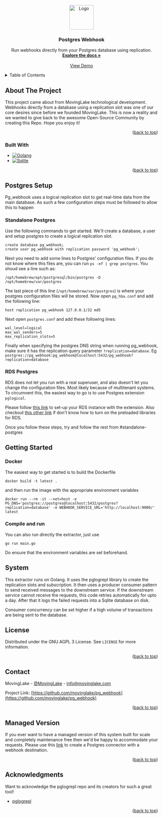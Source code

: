 <!-- Improved compatibility of back to top link: See: https://github.com/othneildrew/Best-README-Template/pull/73 -->
<a name="readme-top"></a>

<!-- PROJECT SHIELDS 
[![Contributors][contributors-shield]][contributors-url]
[![Forks][forks-shield]][forks-url]
[![Stargazers][stars-shield]][stars-url]
[![Issues][issues-shield]][issues-url]
[![LinkedIn][linkedin-shield]][linkedin-url] -->



<!-- PROJECT LOGO -->
<br />
<div align="center">
  <a href="https://movinglake.com/">
    <img src="https://www.movinglake.com/docs/images/movinglakelogo-img.svg" alt="Logo" width="80" height="80">
  </a>

  <h3 align="center">Postgres Webhook</h3>

  <p align="center">
    Run webhooks directly from your Postgres database using replication.
    <br />
    <a href="https://github.com/movinglake/pg_webhook"><strong>Explore the docs »</strong></a>
    <br />
    <br />
    <a href="https://www.loom.com/share/d3459bd391094aed9efa5c05912bd880">View Demo</a>
  </p>
</div>



<!-- TABLE OF CONTENTS -->
<details>
  <summary>Table of Contents</summary>
  <ol>
    <li>
      <a href="#about-the-project">About The Project</a>
      <ul>
        <li><a href="#built-with">Built With</a></li>
      </ul>
    </li>
    <li>
      <a href="#postgres-setup">Postgres Setup</a></li>
      <ul>
        <li><a href="#standalon-postgres">Docker</a></li>
        <li><a href="#rds-postgres">Compile and run</a></li>
      </ul>
    <li>
      <a href="#getting-started">Getting Started</a>
      <ul>
        <li><a href="#docker">Docker</a></li>
        <li><a href="#compile-and-run">Compile and run</a></li>
      </ul>
    </li>
    <li><a href="#system">System</a></li>
    <li><a href="#license">License</a></li>
    <li><a href="#contact">Contact</a></li>
    <li><a href="#managed-version">Managed Version</a></li>
    <li><a href="#acknowledgments">Acknowledgments</a></li>
  </ol>
</details>



<!-- ABOUT THE PROJECT -->
## About The Project

This project came about from MovingLake technological development. Webhooks directly from a database using a replication slot was one of our core desires since before we founded MovingLake. This is now a reality and we wanted to give back to the awesome Open-Source Community by creating this Repo. Hope you enjoy it!

<p align="right">(<a href="#readme-top">back to top</a>)</p>



### Built With

* [![Golang][Go.dev]][Go-url]
* [![Sqlite][Sqlite.db]][Sqlite-url]

<p align="right">(<a href="#readme-top">back to top</a>)</p>

## Postgres Setup

Pg_webhook uses a logical replication slot to get real-time data from the main database. As such a few configuration steps must be followed to allow this to happen

### Standalone Postgres

Use the following commands to get started. We'll create a database, a user and setup postgres to create a logical replication slot.

```
create database pg_webhook;
create user pg_webhook with replication password 'pg_webhook';
```

Next you need to add some lines to Postgres' configuration files. If you do not know where this files are, you can run `ps -ef | grep postgres`. You shoud see a line such as:

```
/opt/homebrew/opt/postgresql/bin/postgres -D /opt/homebrew/var/postgres
```

The last piece of this line (`/opt/homebrew/var/postgres`)  is where your postgres configuration files will be stored. Now open `pg_hba.conf` and add the following line:

```
host replication pg_webhook 127.0.0.1/32 md5
```

Next open `postgres.conf` and add these following lines:

```
wal_level=logical
max_wal_senders=5
max_replication_slots=5
```

Finally when specifying the postgres DNS string when running pg_webhook, make sure it has the replication query parameter `?replication=database`. Eg `postgres://pg_webhook:pg_webhook@localhost:5432/pg_webhook?replication=database`


### RDS Postgres

RDS does not let you run with a real superuser, and also doesn't let you change the configuration files. Most likely because of multitenant systems. To circumvent this, the easiest way to go is to use Postgres extension `pglogical`.

Please follow [this link](https://aws.amazon.com/blogs/database/part-2-upgrade-your-amazon-rds-for-postgresql-database-using-the-pglogical-extension/) to set-up your RDS instance with the extension. Also checkout [this other link](https://aws.amazon.com/premiumsupport/knowledge-center/rds-postgresql-resolve-preload-error/) if don't know how to turn on the preloaded libraries for RDS.

Once you follow these steps, try and follow the rest from #standalone-postgres

<!-- GETTING STARTED -->
## Getting Started


### Docker

The easiest way to get started is to build the Dockerfile 

`docker build -t latest .`

and then run the image with the appropriate environment variables

`docker run --rm -it --net=host -e PG_DNS='postgres://postgres@localhost:5432/postgres?replication=database' -e WEBHOOK_SERVICE_URL='http://localhost:9000/' latest`

### Compile and run

You can also run directly the extractor, just use

`go run main.go`

Do ensure that the environment variables are set beforehand.

## System

This extractor runs on Golang. It uses the pglogrepl library to create the replication slots and subscription. It then uses a producer consumer pattern to send received messages to the downstream service. If the downstream service cannot receive the requests, this code retries automatically for upto a day. After that it logs the failed requests into a Sqlite database on disk.

Consumer concurrency can be set higher if a high volume of transactions are being sent to the database.

<!-- LICENSE -->
## License

Distributed under the GNU AGPL 3 License. See `LICENSE` for more information.

<p align="right">(<a href="#readme-top">back to top</a>)</p>



<!-- CONTACT -->
## Contact

MovingLake - [@MovingLake](https://twitter.com/MovingLake) - info@movinglake.com

Project Link: [https://github.com/movinglake/pg_webhook](https://github.com/movinglake/pg_webhook)

<p align="right">(<a href="#readme-top">back to top</a>)</p>

<!-- MANAGED VERSION -->
## Managed Version

If you ever want to have a managed version of this system built for scale and completely maintenance free then we'd be happy to accommodate your requests. Please use this [link](app.movinglake.com) to create a Postgres connector with a webhook destination.

<p align="right">(<a href="#readme-top">back to top</a>)</p>


<!-- ACKNOWLEDGMENTS -->
## Acknowledgments

Want to acknowledge the pglogrepl repo and its creators for such a great tool!

* [pglogrepl](https://github.com/jackc/pglogrepl)
<p align="right">(<a href="#readme-top">back to top</a>)</p>



<!-- MARKDOWN LINKS & IMAGES -->
<!-- https://www.markdownguide.org/basic-syntax/#reference-style-links -->
[contributors-shield]: https://img.shields.io/github/contributors/othneildrew/Best-README-Template.svg?style=for-the-badge
[contributors-url]: https://github.com/othneildrew/Best-README-Template/graphs/contributors
[forks-shield]: https://img.shields.io/github/forks/othneildrew/Best-README-Template.svg?style=for-the-badge
[forks-url]: https://github.com/othneildrew/Best-README-Template/network/members
[stars-shield]: https://img.shields.io/github/stars/othneildrew/Best-README-Template.svg?style=for-the-badge
[stars-url]: https://github.com/othneildrew/Best-README-Template/stargazers
[issues-shield]: https://img.shields.io/github/issues/othneildrew/Best-README-Template.svg?style=for-the-badge
[issues-url]: https://github.com/othneildrew/Best-README-Template/issues
[linkedin-shield]: https://img.shields.io/badge/-LinkedIn-black.svg?style=for-the-badge&logo=linkedin&colorB=555
[linkedin-url]: https://linkedin.com/in/movinglake
[Go-url]: https://go.dev/
[Go.dev]: https://img.shields.io/badge/go-%2300ADD8.svg?style=for-the-badge&logo=go&logoColor=white
[Sqlite-url]: https://www.sqlite.org/index.html
[Sqlite.db]: https://img.shields.io/badge/sqlite-%2307405e.svg?style=for-the-badge&logo=sqlite&logoColor=white